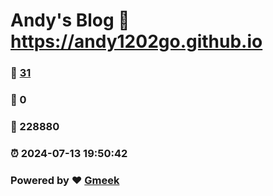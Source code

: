 # Andy's Blog :link: https://andy1202go.github.io 
### :page_facing_up: [31](https://andy1202go.github.io/tag.html) 
### :speech_balloon: 0 
### :hibiscus: 228880 
### :alarm_clock: 2024-07-13 19:50:42 
### Powered by :heart: [Gmeek](https://github.com/Meekdai/Gmeek)

